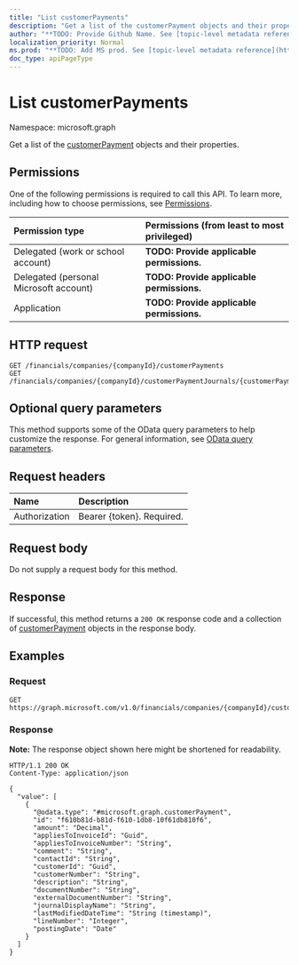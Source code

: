 ```yaml
---
title: "List customerPayments"
description: "Get a list of the customerPayment objects and their properties."
author: "**TODO: Provide Github Name. See [topic-level metadata reference](https://msgo.azurewebsites.net/add/document/guidelines/metadata.html#topic-level-metadata)**"
localization_priority: Normal
ms.prod: "**TODO: Add MS prod. See [topic-level metadata reference](https://msgo.azurewebsites.net/add/document/guidelines/metadata.html#topic-level-metadata)**"
doc_type: apiPageType
---
```


# List customerPayments
Namespace: microsoft.graph



Get a list of the [customerPayment](../resources/customerpayment.md) objects and their properties.

## Permissions
One of the following permissions is required to call this API. To learn more, including how to choose permissions, see [Permissions](/graph/permissions-reference).

|Permission type|Permissions (from least to most privileged)|
|:---|:---|
|Delegated (work or school account)|**TODO: Provide applicable permissions.**|
|Delegated (personal Microsoft account)|**TODO: Provide applicable permissions.**|
|Application|**TODO: Provide applicable permissions.**|

## HTTP request

<!-- {
  "blockType": "ignored"
}
-->
``` http
GET /financials/companies/{companyId}/customerPayments
GET /financials/companies/{companyId}/customerPaymentJournals/{customerPaymentJournalId}/customerPayments
```

## Optional query parameters
This method supports some of the OData query parameters to help customize the response. For general information, see [OData query parameters](/graph/query-parameters).

## Request headers
|Name|Description|
|:---|:---|
|Authorization|Bearer {token}. Required.|

## Request body
Do not supply a request body for this method.

## Response

If successful, this method returns a `200 OK` response code and a collection of [customerPayment](../resources/customerpayment.md) objects in the response body.

## Examples

### Request
<!-- {
  "blockType": "request",
  "name": "list_customerpayment"
}
-->
``` http
GET https://graph.microsoft.com/v1.0/financials/companies/{companyId}/customerPayments
```


### Response
**Note:** The response object shown here might be shortened for readability.
<!-- {
  "blockType": "response",
  "truncated": true,
  "@odata.type": "Collection(microsoft.graph.customerPayment)"
}
-->
``` http
HTTP/1.1 200 OK
Content-Type: application/json

{
  "value": [
    {
      "@odata.type": "#microsoft.graph.customerPayment",
      "id": "f610b81d-b81d-f610-1db8-10f61db810f6",
      "amount": "Decimal",
      "appliesToInvoiceId": "Guid",
      "appliesToInvoiceNumber": "String",
      "comment": "String",
      "contactId": "String",
      "customerId": "Guid",
      "customerNumber": "String",
      "description": "String",
      "documentNumber": "String",
      "externalDocumentNumber": "String",
      "journalDisplayName": "String",
      "lastModifiedDateTime": "String (timestamp)",
      "lineNumber": "Integer",
      "postingDate": "Date"
    }
  ]
}
```

